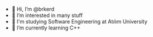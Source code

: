 - 👋 Hi, I’m @brkerd
- 👀 I’m interested in many stuff
- 📖 I'm studying Software Engineering at Atılım University
- 🌱 I’m currently learning C++

<!---
brkerd/brkerd is a ✨ special ✨ repository because its `README.md` (this file) appears on your GitHub profile.
You can click the Preview link to take a look at your changes.
--->
